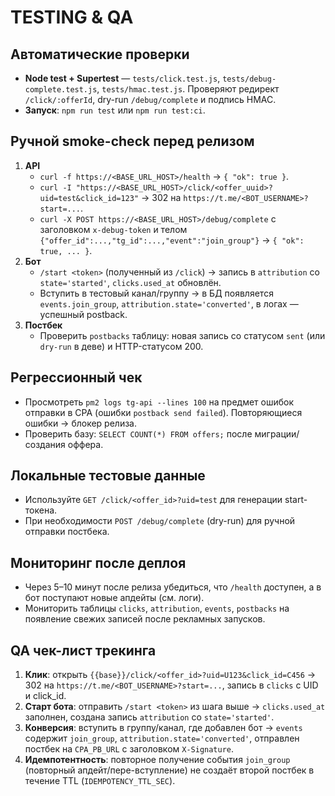 # TESTING & QA

## Автоматические проверки
- **Node test + Supertest** — `tests/click.test.js`, `tests/debug-complete.test.js`, `tests/hmac.test.js`.
  Проверяют редирект `/click/:offerId`, dry-run `/debug/complete` и подпись HMAC.
- **Запуск**: `npm run test` или `npm run test:ci`.

## Ручной smoke-check перед релизом
1. **API**
   - `curl -f https://<BASE_URL_HOST>/health` → `{ "ok": true }`.
   - `curl -I "https://<BASE_URL_HOST>/click/<offer_uuid>?uid=test&click_id=123"` → 302 на `https://t.me/<BOT_USERNAME>?start=...`.
   - `curl -X POST https://<BASE_URL_HOST>/debug/complete` c заголовком `x-debug-token` и телом `{"offer_id":...,"tg_id":...,"event":"join_group"}` → `{ "ok": true, ... }`.
2. **Бот**
   - `/start <token>` (полученный из `/click`) → запись в `attribution` со `state='started'`, `clicks.used_at` обновлён.
   - Вступить в тестовый канал/группу → в БД появляется `events.join_group`, `attribution.state='converted'`, в логах — успешный postback.
3. **Постбек**
   - Проверить `postbacks` таблицу: новая запись со статусом `sent` (или `dry-run` в деве) и HTTP-статусом 200.

## Регрессионный чек
- Просмотреть `pm2 logs tg-api --lines 100` на предмет ошибок отправки в CPA (ошибки `postback send failed`). Повторяющиеся ошибки → блокер релиза.
- Проверить базу: `SELECT COUNT(*) FROM offers;` после миграции/создания оффера.

## Локальные тестовые данные
- Используйте `GET /click/<offer_id>?uid=test` для генерации start-токена.
- При необходимости `POST /debug/complete` (dry-run) для ручной отправки постбека.

## Мониторинг после деплоя
- Через 5–10 минут после релиза убедиться, что `/health` доступен, а в бот поступают новые апдейты (см. логи).
- Мониторить таблицы `clicks`, `attribution`, `events`, `postbacks` на появление свежих записей после рекламных запусков.

## QA чек-лист трекинга
1. **Клик**: открыть `{{base}}/click/<offer_id>?uid=U123&click_id=C456` → 302 на `https://t.me/<BOT_USERNAME>?start=...`, запись в `clicks` с UID и click_id.
2. **Старт бота**: отправить `/start <token>` из шага выше → `clicks.used_at` заполнен, создана запись `attribution` со `state='started'`.
3. **Конверсия**: вступить в группу/канал, где добавлен бот → `events` содержит `join_group`, `attribution.state='converted'`, отправлен постбек на `CPA_PB_URL` с заголовком `X-Signature`.
4. **Идемпотентность**: повторное получение события `join_group` (повторный апдейт/пере-вступление) не создаёт второй постбек в течение TTL (`IDEMPOTENCY_TTL_SEC`).
